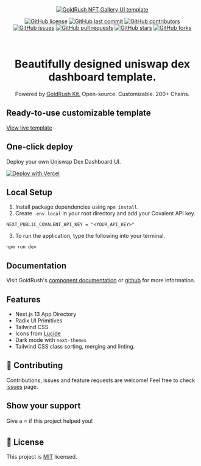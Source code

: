 <div align="center">
  <a href="https://www.covalenthq.com/products/goldrush/" target="_blank">
    <img alt="GoldRush NFT Gallery UI template" src="https://raw.githubusercontent.com/covalenthq/goldrush-uniswap-dex-dashboard-template/main/static/grk-nft-banner.png" style="max-width: 100%;"/>
  </a>
  <br/>
  
[![GitHub license](https://img.shields.io/github/license/covalenthq/goldrush-uniswap-dex-dashboard-template)](https://github.com/covalenthq/goldrush-uniswap-dex-dashboard-template/blob/main/LICENSE)
[![GitHub last commit](https://img.shields.io/github/last-commit/covalenthq/goldrush-uniswap-dex-dashboard-template)](https://github.com/covalenthq/goldrush-uniswap-dex-dashboard-template/commits/master)
[![GitHub contributors](https://img.shields.io/github/contributors/covalenthq/goldrush-uniswap-dex-dashboard-template)](https://github.com/covalenthq/goldrush-uniswap-dex-dashboard-template/graphs/contributors)
[![GitHub issues](https://img.shields.io/github/issues/covalenthq/goldrush-uniswap-dex-dashboard-template)](https://github.com/covalenthq/goldrush-uniswap-dex-dashboard-template/issues)
[![GitHub pull requests](https://img.shields.io/github/issues-pr/covalenthq/goldrush-uniswap-dex-dashboard-template)](https://github.com/covalenthq/goldrush-uniswap-dex-dashboard-template/pulls)
[![GitHub stars](https://img.shields.io/github/stars/covalenthq/goldrush-uniswap-dex-dashboard-template)](https://github.com/covalenthq/goldrush-uniswap-dex-dashboard-template/stargazers)
[![GitHub forks](https://img.shields.io/github/forks/covalenthq/goldrush-uniswap-dex-dashboard-template)](https://github.com/covalenthq/goldrush-uniswap-dex-dashboard-template/network/members)

<!-- Additional sections of your README -->

</div>

<br/>

<h1 align="center">Beautifully designed uniswap dex dashboard template.</h1>

<div align="center">
Powered by <span><a href="https://github.com/covalenthq/goldrush-kit">GoldRush Kit.</a></span> Open-source. Customizable. 200+ Chains.
</div>

## Ready-to-use customizable template

<a href="https://goldrush-nft-gallery-ui.vercel.app/">View live template</a>

## One-click deploy

Deploy your own Uniswap Dex Dashboard UI.

[![Deploy with Vercel](https://vercel.com/button)](https://vercel.com/new/clone?repository-url=https%3A%2F%2Fgithub.com%2Fcovalenthq%2Fgoldrush-uniswap-dex-dashboard-template&env=NEXT_PUBLIC_COVALENT_API_KEY&envDescription=Visit%20Covalent%20to%20sign%20up%20for%20an%20API%20key&envLink=https%3A%2F%2Fwww.covalenthq.com%2Fplatform%2Fauth%2Fregister%2F)

## Local Setup

1. Install package dependencies using `npm install`.
2. Create `.env.local` in your root directory and add your Covalent API key.
```
NEXT_PUBLIC_COVALENT_API_KEY = "<YOUR_API_KEY>"
```
3. To run the application, type the following into your terminal.
```
npm run dev
```

## Documentation

Visit GoldRush's [component documentation](https://www.covalenthq.com/docs/unified-api/quickstart/goldrush-kit/) or [github](https://github.com/covalenthq/goldrush-kit)  for more information.

## Features

- Next.js 13 App Directory
- Radix UI Primitives
- Tailwind CSS
- Icons from [Lucide](https://lucide.dev)
- Dark mode with `next-themes`
- Tailwind CSS class sorting, merging and linting.


## 🤝 Contributing

Contributions, issues and feature requests are welcome!
Feel free to check <a href="https://github.com/covalenthq/goldrush-uniswap-dex-dashboard-template/issues">issues</a> page.

## Show your support

Give a ⭐️ if this project helped you!



## 📝 License

This project is <a href="https://github.com/covalenthq/goldrush-uniswap-dex-dashboard-template/blob/main/LICENSE">MIT</a> licensed.

